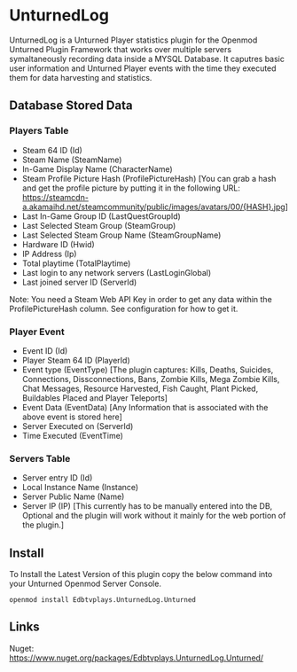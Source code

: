 # UnturnedLog
UnturnedLog is a Unturned Player statistics plugin for the Openmod Unturned Plugin Framework that works over multiple servers symaltaneously recording data inside a MYSQL Database. It caputres basic user information and Unturned Player events with the time they executed them for data harvesting and statistics.

## Database Stored Data 

### Players Table
- Steam 64 ID (Id)
- Steam Name (SteamName)
- In-Game Display Name (CharacterName)
- Steam Profile Picture Hash (ProfilePictureHash) [You can grab a hash and get the profile picture by putting it in the following URL: https://steamcdn-a.akamaihd.net/steamcommunity/public/images/avatars/00/{HASH}.jpg]
- Last In-Game Group ID (LastQuestGroupId)
- Last Selected Steam Group (SteamGroup)
- Last Selected Steam Group Name (SteamGroupName)
- Hardware ID (Hwid)
- IP Address (Ip)
- Total playtime (TotalPlaytime)
- Last login to any network servers (LastLoginGlobal)
- Last joined server ID (ServerId)

Note: You need a Steam Web API Key in order to get any data within the ProfilePictureHash column. See configuration for how to get it.

### Player Event 
- Event ID (Id)
- Player Steam 64 ID (PlayerId)
- Event type (EventType) [The plugin captures: Kills, Deaths, Suicides, Connections, Dissconnections, Bans, Zombie Kills, Mega Zombie Kills, Chat Messages, Resource Harvested, Fish Caught, Plant Picked, Buildables Placed and Player Teleports]
- Event Data (EventData) [Any Information that is associated with the above event is stored here]
- Server Executed on (ServerId) 
- Time Executed (EventTime)

### Servers Table 
- Server entry ID (Id)
- Local Instance Name (Instance)
- Server Public Name (Name)
- Server IP (IP) [This currently has to be manually entered into the DB, Optional and the plugin will work without it mainly for the web portion of the plugin.]

## Install 

To Install the Latest Version of this plugin copy the below command into your Unturned Openmod Server Console.

`openmod install Edbtvplays.UnturnedLog.Unturned`

## Links
Nuget: https://www.nuget.org/packages/Edbtvplays.UnturnedLog.Unturned/
